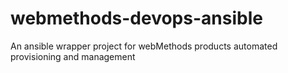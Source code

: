 # webmethods-devops-ansible
An ansible wrapper project for webMethods products automated provisioning and management
